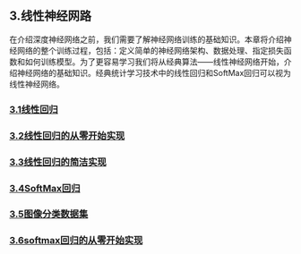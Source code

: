 ## 3.线性神经网路

在介绍深度神经网络之前，我们需要了解神经网络训练的基础知识。本章将介绍神经网络的整个训练过程，包括：定义简单的神经网络架构、数据处理、指定损失函数和如何训练模型。为了更容易学习我们将从经典算法——线性神经网络开始，介绍神经网络的基础知识。经典统计学习技术中的线性回归和SoftMax回归可以视为线性神经网络。

### [3.1线性回归](./3_1.ipynb)
### [3.2线性回归的从零开始实现](./3_2.ipynb)
### [3.3线性回归的简洁实现](./3_3.ipynb)
### [3.4SoftMax回归](./3_4.ipynb)
### [3.5图像分类数据集](./3_5.ipynb)
### [3.6softmax回归的从零开始实现](./3_6.ipynb)